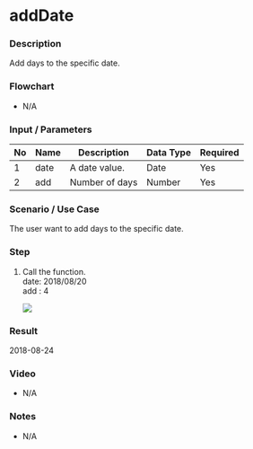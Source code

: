 # addDate

### Description

Add days to the specific date.

### Flowchart

- N/A 

### Input / Parameters

| No | Name | Description | Data Type | Required |
| ------ | ------ | ------ |------ | ------ |
| 1 | date | A date value. | Date | Yes | 
| 2 | add | Number of days | Number | Yes |

### Scenario / Use Case

The user want to add days to the specific date.
</br>

### Step

1. Call the function.
   </br>
   date: 2018/08/20<br />
   add : 4<br />

    ![](../../../../document/function/Object/addDate/addDate-step-1.png?raw=true)

### Result

2018-08-24

### Video

- N/A

<!--[![Video](http://i.imgur.com/Ot5DWAW.png)](https://youtu.be/StTqXEQ2l-Y?t=35s)-->

### Notes

- N/A